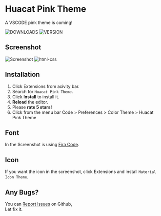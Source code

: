 # Huacat Pink Theme
A VSCODE pink theme is coming!

![DOWNLOADS](https://vsmarketplacebadge.apphb.com/downloads-short/huacat.pink-theme.svg?style=for-the-badge&colorA=dd71b9&colorB=ed81c9&label=DOWNLOADS)  ![VERSION](https://vsmarketplacebadge.apphb.com/version-short/huacat.pink-theme.svg?style=for-the-badge&colorA=72696f&colorB=978c94&label=VERSION)
## Screenshot
![Screenshot](https://github.com/huacat1017/huacat.pink-theme-0.0.1/raw/master/screenshot.png)
![html-css](https://github.com/huacat1017/huacat.pink-theme-0.0.1/raw/master/html-css.png)

## Installation
1. Click Extensions from acivity bar.
2. Search for `Huacat Pink Theme`.
3. Click **Install** to install it.
4. **Reload** the editor.
5. Please **rate 5 stars!**
6. Click from the menu bar Code > Preferences > Color Theme > Huacat Pink Theme

## Font
In the Screenshot is using  [Fira Code](https://github.com/tonsky/FiraCode/wiki/VS-Code-Instructions).

## Icon
If you want the icon in the screenshot, click Extensions and install `Material Icon Theme`.

## Any Bugs?
You can [Report Issues](https://github.com/huacat1017/huacat.pink-theme/issues) on Github,
<br/>Let fix it.